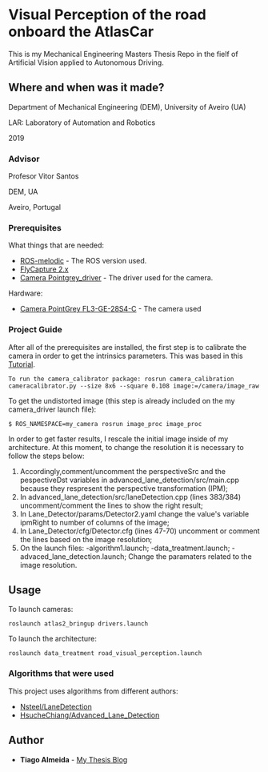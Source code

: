 # Visual Perception of the road onboard the AtlasCar

This is my Mechanical Engineering Masters Thesis Repo in the fielf of Artificial Vision applied to Autonomous Driving.

## Where and when was it made?

Department of Mechanical Engineering (DEM), University of Aveiro (UA)

LAR: Laboratory of Automation and Robotics

2019

### Advisor

Profesor Vitor Santos

DEM, UA

Aveiro, Portugal

### Prerequisites

What things that are needed:

* [ROS-melodic](http://wiki.ros.org/melodic/Installation/Ubuntu) - The ROS version used.
* [FlyCapture 2.x](https://www.ptgrey.com/support/downloads)
* [Camera Pointgrey_driver](https://github.com/ros-drivers/pointgrey_camera_driver) - The driver used for the camera. 

Hardware:
* [Camera PointGrey FL3-GE-28S4-C](https://www.ptgrey.com/support/downloads/10119/) - The camera used


### Project Guide

After all of the prerequisites are installed, the first step is to calibrate the camera in order to get the intrinsics parameters. This was based in this [Tutorial](http://wiki.ros.org/camera_calibration).

```
To run the camera_calibrator package: rosrun camera_calibration cameracalibrator.py --size 8x6 --square 0.108 image:=/camera/image_raw
```

To get the undistorted image (this step is already included on the my camera_driver launch file):

```
$ ROS_NAMESPACE=my_camera rosrun image_proc image_proc
```
In order to get faster results, I rescale the initial image inside of my architecture. At this moment, to change the resolution it is necessary to follow the steps below:
1) Accordingly,comment/uncomment the perspectiveSrc and the pespectiveDst variables in advanced_lane_detection/src/main.cpp because they respresent the perspective transformation (IPM);
2) In advanced_lane_detection/src/laneDetection.cpp (lines 383/384) uncomment/comment the lines to show the right result;
3) In Lane_Detector/params/Detector2.yaml change the value's variable ipmRight to number of columns of the image;
4) In Lane_Detector/cfg/Detector.cfg (lines 47-70) uncomment or comment the lines based on the image resolution;
5) On the launch files:
    -algorithm1.launch;
    -data_treatment.launch;
    -advaced_lane_detection.launch;
    Change the paramaters related to the image resolution.


## Usage

To launch cameras:

```
roslaunch atlas2_bringup drivers.launch
```

To launch the architecture:

```
roslaunch data_treatment road_visual_perception.launch 
```

### Algorithms that were used

This project uses algorithms from different authors:
 * [Nsteel/LaneDetection](https://github.com/Nsteel/Lane_Detector)
 * [HsucheChiang/Advanced_Lane_Detection](https://github.com/HsucheChiang/Advanced_Lane_Detection)


## Author

* **Tiago Almeida** - [My Thesis Blog](https://tmralmeida.github.io/thesis_blog/)

